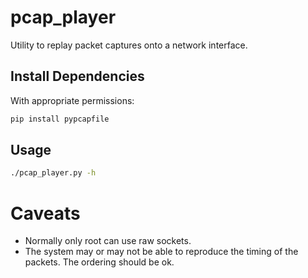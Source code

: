 # pcap_player

Utility to replay packet captures onto a network interface.


## Install Dependencies

With appropriate permissions:

```sh
pip install pypcapfile
```


## Usage

```sh
./pcap_player.py -h
```

# Caveats

 * Normally only root can use raw sockets.
 * The system may or may not be able to reproduce the timing of the
   packets. The ordering should be ok.
